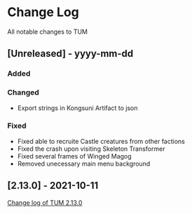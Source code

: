 
# Change Log
All notable changes to TUM

## [Unreleased] - yyyy-mm-dd

### Added

### Changed
- Export strings in Kongsuni Artifact to json

### Fixed
- Fixed able to recruite Castle creatures from other factions
- Fixed the crash upon visiting Skeleton Transformer
- Fixed several frames of Winged Magog
- Removed unecessary main menu background

## [2.13.0] - 2021-10-11
[Change log of TUM 2.13.0](http://heroescommunity.com/viewthread.php3?TID=46241&PID=1553538#focus)
